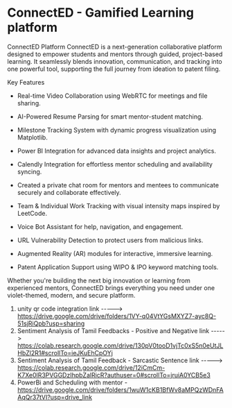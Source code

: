 # ConnectED - Gamified Learning platform

ConnectED Platform
ConnectED is a next-generation collaborative platform designed to empower students and mentors through guided, project-based learning. It seamlessly blends innovation, communication, and tracking into one powerful tool, supporting the full journey from ideation to patent filing.

Key Features
* Real-time Video Collaboration using WebRTC for meetings and file sharing.

* AI-Powered Resume Parsing for smart mentor-student matching.

* Milestone Tracking System with dynamic progress visualization using Matplotlib.

* Power BI Integration for advanced data insights and project analytics.

* Calendly Integration for effortless mentor scheduling and availability syncing.

* Created a private chat room for mentors and mentees to communicate securely and collaborate effectively.

* Team & Individual Work Tracking with visual intensity maps inspired by LeetCode.

* Voice Bot Assistant for help, navigation, and engagement.

* URL Vulnerability Detection to protect users from malicious links.

* Augmented Reality (AR) modules for interactive, immersive learning.

* Patent Application Support using WIPO & IPO keyword matching tools.


Whether you're building the next big innovation or learning from experienced mentors, ConnectED brings everything you need under one violet-themed, modern, and secure platform.

1) unity qr code integration link -----> https://drive.google.com/drive/folders/1VY-q04VtYGsMXYZ7-ayc8Q-51sjRiQpb?usp=sharing
2) Sentiment Analysis of Tamil Feedbacks - Positive and Negative link -----> https://colab.research.google.com/drive/130pV0tooD1vjTc0xS5n0eUtJLHbZl2R1#scrollTo=ieJKuEhCpOYj
3) Sentiment Analysis of Tamil Feedback - Sarcastic Sentence link -----> https://colab.research.google.com/drive/12iCmCm-K7Xe0lR3PVGGDzIhpbZalRicR?authuser=0#scrollTo=jruiA0YCB5e3
4) PowerBi and Scheduling with mentor - https://drive.google.com/drive/folders/1wuW1cKB1BfWv8aMPQzWDnFAAqQr37tVI?usp=drive_link
